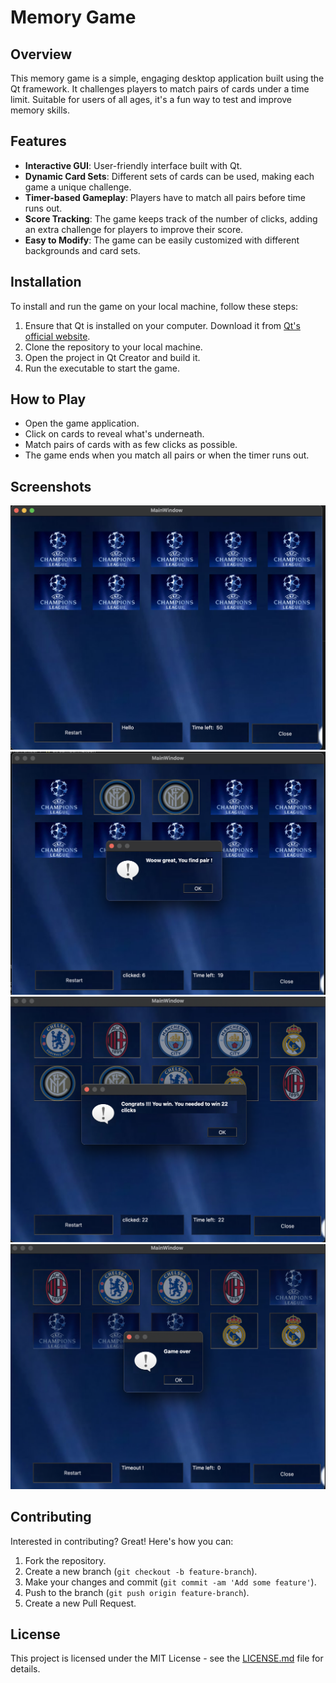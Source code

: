 # Memory Game

## Overview

This memory game is a simple, engaging desktop application built using the Qt framework. It challenges players to match pairs of cards under a time limit. Suitable for users of all ages, it's a fun way to test and improve memory skills.

## Features

- **Interactive GUI**: User-friendly interface built with Qt.
- **Dynamic Card Sets**: Different sets of cards can be used, making each game a unique challenge.
- **Timer-based Gameplay**: Players have to match all pairs before time runs out.
- **Score Tracking**: The game keeps track of the number of clicks, adding an extra challenge for players to improve their score.
- **Easy to Modify**: The game can be easily customized with different backgrounds and card sets.

## Installation

To install and run the game on your local machine, follow these steps:

1. Ensure that Qt is installed on your computer. Download it from [Qt's official website](https://www.qt.io/download).
2. Clone the repository to your local machine.
3. Open the project in Qt Creator and build it.
4. Run the executable to start the game.

## How to Play

- Open the game application.
- Click on cards to reveal what's underneath.
- Match pairs of cards with as few clicks as possible.
- The game ends when you match all pairs or when the timer runs out.

## Screenshots

![Game Start](https://github.com/Pawellos/MemoryGame/blob/splitterClass/scrns/1.png)
![Finding a Pair](https://github.com/Pawellos/MemoryGame/blob/splitterClass/scrns/2.png)
![Winning the Game](https://github.com/Pawellos/MemoryGame/blob/splitterClass/scrns/3.png)
![Game Over](https://github.com/Pawellos/MemoryGame/blob/splitterClass/scrns/4.png)

## Contributing

Interested in contributing? Great! Here's how you can:

1. Fork the repository.
2. Create a new branch (`git checkout -b feature-branch`).
3. Make your changes and commit (`git commit -am 'Add some feature'`).
4. Push to the branch (`git push origin feature-branch`).
5. Create a new Pull Request.

## License

This project is licensed under the MIT License - see the [LICENSE.md](LICENSE.md) file for details.